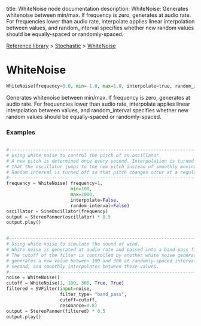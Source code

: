title: WhiteNoise node documentation
description: WhiteNoise: Generates whitenoise between min/max. If frequency is zero, generates at audio rate. For frequencies lower than audio rate, interpolate applies linear interpolation between values, and random_interval specifies whether new random values should be equally-spaced or randomly-spaced.

[Reference library](../../index.md) > [Stochastic](../index.md) > [WhiteNoise](index.md)

# WhiteNoise

```python
WhiteNoise(frequency=0.0, min=-1.0, max=1.0, interpolate=true, random_interval=true, reset=None)
```

Generates whitenoise between min/max. If frequency is zero, generates at audio rate. For frequencies lower than audio rate, interpolate applies linear interpolation between values, and random_interval specifies whether new random values should be equally-spaced or randomly-spaced.

### Examples

```python

#-------------------------------------------------------------------------------
# Using white noise to control the pitch of an oscillator.
# A new pitch is determined once every second. Interpolation is turned off so 
# that the oscillator jumps to the new pitch instead of smoothly moving to it.
# Random interval is turned off so that pitch changes occur at a regular rate.
#-------------------------------------------------------------------------------
frequency = WhiteNoise( frequency=1,
                        min=100, 
                        max=1000, 
                        interpolate=False, 
                        random_interval=False)
oscillator = SineOscillator(frequency)
output = StereoPanner(oscillator) * 0.5
output.play()

```

```python

#-------------------------------------------------------------------------------
# Using white noise to simulate the sound of wind.
# White noise is generated at audio rate and passed into a band-pass filter.
# The cutoff of the filter is controlled by another white noise generator, which
# generates a new value between 100 and 300 at randomly-spaced intervals every 
# second, and smoothly interpolates between these values.
#-------------------------------------------------------------------------------
noise = WhiteNoise()
cutoff = WhiteNoise(1, 100, 300, True, True)
filtered = SVFilter(input=noise,
                    filter_type= "band_pass", 
                    cutoff=cutoff,
                    resonance=0.8)
output = StereoPanner(filtered) * 0.5
output.play()

```

